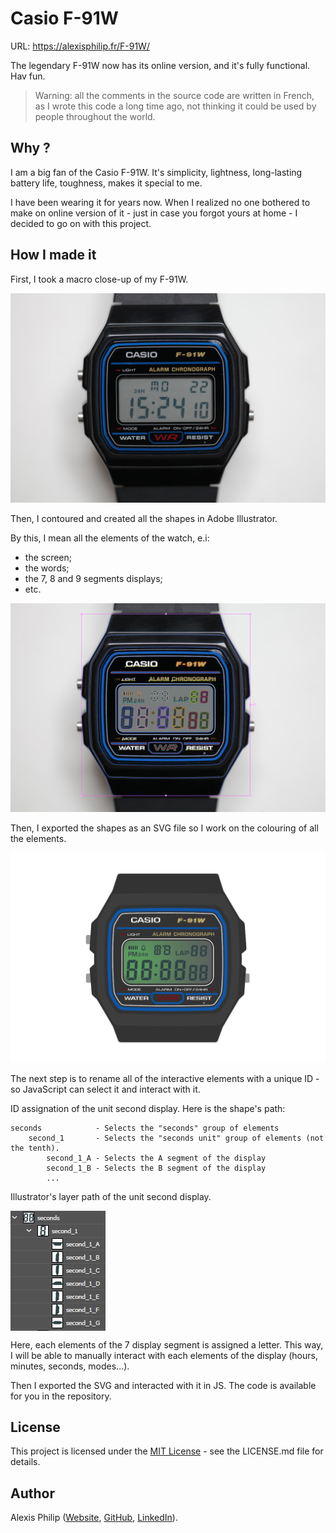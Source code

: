 # Casio F-91W

URL: https://alexisphilip.fr/F-91W/

The legendary F-91W now has its online version,
and it's fully functional. Hav fun. 

> Warning: all the comments in the source code are written in French, as I wrote this code a long time ago, not thinking
> it could be used by people throughout the world.

## Why ?

I am a big fan of the Casio F-91W. It's simplicity, lightness, long-lasting battery life, toughness, makes it
special to me.

I have been wearing it for years now. When I realized no one bothered to make on online version of it - just in case
you forgot yours at home - I decided to go on with this project.

## How I made it

First, I took a macro close-up of my F-91W.

![](images/casio-original.JPG)

Then, I contoured and created all the shapes in Adobe Illustrator.

By this, I mean all the elements of the watch, e.i:
- the screen;
- the words;
- the 7, 8 and 9 segments displays;
- etc.

![](images/casio-svg-on-original.PNG)

Then, I exported the shapes as an SVG file so I work on the colouring of all the elements.

![](images/casio-svg-final.PNG)

The next step is to rename all of the interactive elements with a unique ID - so JavaScript can select it and
interact with it.

ID assignation of the unit second display. Here is the shape's path:

```text
seconds            - Selects the "seconds" group of elements
    second_1       - Selects the "seconds unit" group of elements (not the tenth).
        second_1_A - Selects the A segment of the display
        second_1_B - Selects the B segment of the display
        ...
```

Illustrator's layer path of the unit second display.

<img align="center" src="images/casio-unique-id.PNG" />

Here, each elements of the 7 display segment is assigned a letter. This way, I will be able to manually interact with 
each elements of the display (hours, minutes, seconds, modes...).

Then I exported the SVG and interacted with it in JS. The code is available for you in the repository.

## License

This project is licensed under the [MIT License](https://choosealicense.com/licenses/mit/) - see the LICENSE.md file for details.

## Author

Alexis Philip ([Website](https://alexisphilip.fr),
[GitHub](https://github.com/alexis-philip),
[LinkedIn](https://www.linkedin.com/in/alexis-philip-019955176)). 
 